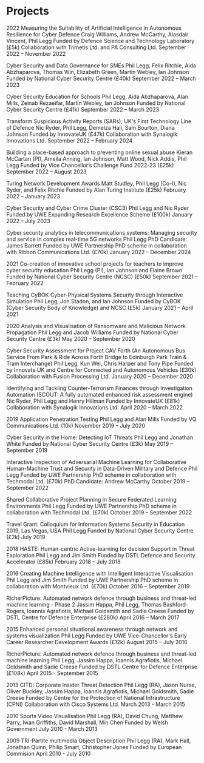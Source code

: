 # Projects

2022
Measuring the Suitability of Artificial Intelligence in Autonomous Resilience for Cyber Defence
Craig Williams, Andrew McCarthy, Alasdair Vincent, Phil Legg
Funded by Defence Science and Technology Laboratory (£5k)
Collaboration with Trimetis Ltd. and PA Consulting Ltd.
September 2022 – November 2022

Cyber Security and Data Governance for SMEs
Phil Legg, Felix Ritchie, Aida Abzhaparova, Thomas Win, Elizabeth Green, Martin Webley, Ian Johnson
Funded by National Cyber Security Centre (£40k)
September 2022 – March 2023

Cyber Security Education for Schools
Phil Legg, Aida Abzhaparova, Alan Mills, Zeinab Rezaeifar, Martin Webley, Ian Johnson
Funded by National Cyber Security Centre (£41k)
September 2022 – March 2023

Transform Suspicious Activity Reports (SARs); UK's First Technology Line of Defence
Nic Ryder, Phil Legg, Demelza Hall, Sam Bourton, Diana Johnson
Funded by InnovateUK (£47k)
Collaboration with Synalogik Innovations Ltd.
September 2022 – February 2024

Building a place-based approach to preventing online sexual abuse
Kieran McCartan (PI), Ameila Anning, Ian Johnson, Matt Wood, Nick Addis, Phil Legg
Funded by Vice Chancellor’s Challenge Fund 2022-23 (£25k)
September 2022 – August 2023

Turing Network Development Awards
Matt Studley, Phil Legg (Co-I), Nic Ryder, and Felix Ritchie
Funded by Alan Turing Institute (£25k)
February 2022 – January 2023

Cyber Security and Cyber Crime Cluster (CSC3)
Phil Legg and Nic Ryder
Funded by UWE Expanding Research Excellence Scheme (£100k)
January 2022 – July 2023

Cyber security analytics in telecommunications systems: Managing security and service in complex real-time 5G networks
Phil Legg
PhD Candidate: James Barrett
Funded by UWE Partnership PhD scheme in collaboration with Ribbon Communications Ltd. (£70k)
January 2022 – December 2024

2021
Co-creation of innovative school projects for teachers to improve cyber security education
Phil Legg (PI), Ian Johnson and Elaine Brown
Funded by National Cyber Security Centre (NCSC) (£50k)
September 2021 – February 2022

Teaching CyBOK Cyber-Physical Systems Security through Interactive Simulation
Phil Legg, Jon Stadon, and Ian Johnson
Funded by CyBOK (Cyber Security Body of Knowledge) and NCSC (£5k)
January 2021 – April 2021

2020
Analysis and Visualisation of Ransomware and Malicious Network Propagation
Phil Legg and Jacob Williams
Funded by National Cyber Security Centre (£3k)
May 2020 – September 2020

Cyber Security Assessment for Project CAV Forth (An Autonomous Bus Service From Park & Ride Across Forth Bridge to Edinburgh Park Train & Tram Interchange)
Phil Legg, Kun Wei, Chris Harper and Tony Pipe
Funded by Innovate UK and Centre for Connected and Autonomous Vehicles (£30k)
Collaboration with Fusion Processing Ltd.
January 2020 – December 2020

Identifying and Tackling Counter-Terrorism Finances through Investigation Automation (SCOUT: A fully automated enhanced risk assessment engine)
Nic Ryder, Phil Legg and Henry Hillman
Funded by InnovateUK (£81k)
Collaboration with Synalogik Innovations Ltd.
April 2020 – March 2022

2019
Application Penetration Testing
Phil Legg and Alan Mills
Funded by VQ Communications Ltd. (10k)
November 2019 – July 2020

Cyber Security in the Home: Detecting IoT Threats
Phil Legg and Jonathan White
Funded by National Cyber Security Centre (£3k)
May 2019 – September 2019

Interactive Inspection of Adversarial Machine Learning for Collaborative Human-Machine Trust and Security in Data-Driven Military and Defence
Phil Legg
Funded by UWE Partnership PhD scheme in collaboration with Techmodal Ltd. (£70k)
PhD Candidate: Andrew McCarthy
October 2019 – September 2022

Shared Collaborative Project Planning in Secure Federated Learning Environments
Phil Legg
Funded by UWE Partnership PhD scheme in collaboration with Techmodal Ltd. (£70k)
October 2019 – September 2022

Travel Grant: Colloquium for Information Systems Security in Education 2019, Las Vegas, USA
Phil Legg
Funded by National Cyber Security Centre (£2k)
July 2019

2018
HASTE: Human-centric Active-learning for decision Support in Threat Exploration
Phil Legg and Jim Smith
Funded by DSTL Defence and Security Accelerator (£85k)
February 2018 – July 2018

2016
Creating Machine Intelligence with Intelligent Interactive Visualisation
Phil Legg and Jim Smith
Funded by UWE Partnership PhD scheme in collaboration with Montvieux Ltd. (£70k)
October 2016 – September 2019

RicherPicture: Automated network defence through business and threat-led machine learning - Phase 2
Jassim Happa, Phil Legg, Thomas Bashford-Rogers, Ioannis Agrafiotis, Michael Goldsmith and Sadie Creese
Funded by DSTL Centre for Defence Enterprise (£280k)
April 2016 – March 2017

2015
Enhanced personal situational awareness through network and systems visualization
Phil Legg
Funded by UWE Vice-Chancellor's Early Career Researcher Development Awards (£12k)
August 2015 – July 2016

RicherPicture: Automated network defence through business and threat-led machine learning
Phil Legg, Jassim Happa, Ioannis Agrafiotis, Michael Goldsmith and Sadie Creese
Funded by DSTL Centre for Defence Enterprise (£108k)
April 2015 - September 2015

2013
CITD: Corporate Insider Threat Detection
Phil Legg (RA), Jason Nurse, Oliver Buckley, Jassim Happa, Ioannis Agrafiotis, Michael Goldsmith, Sadie Creese
Funded by Centre for the Protection of National Infrastructure (CPNI)
Collaboration with Cisco Systems Ltd.
March 2013 - March 2015

2010
Sports Video Visualisation
Phil Legg (RA), David Chung, Matthew Parry, Iwan Griffiths, David Marshall, Min Chen
Funded by Welsh Government
July 2010 - March 2013

2009
TRI-Partite multimedia Object Description
Phil Legg (RA), Mark Hall, Jonathan Quinn, Philip Smart, Christopher Jones
Funded by European Commision
April 2010 - July 2010
